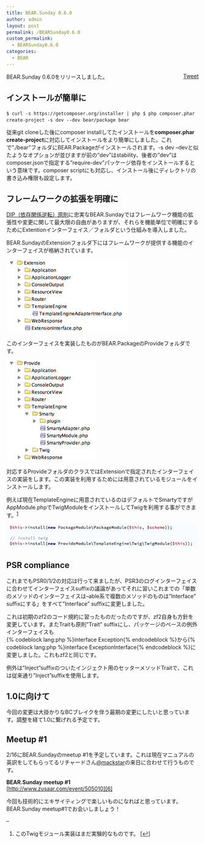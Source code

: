 ```yaml
---
title: BEAR.Sunday 0.6.0
author: admin
layout: post
permalink: /BEARSunday0.6.0
custom_permalink:
  - BEARSunday0.6.0
categories:
  - BEAR
---
```

<div style="float: right; margin-left: 10px;">
  <a href="https://twitter.com/share" class="twitter-share-button" data-count="vertical" data-url="/blog/BEARSunday0.6.0">Tweet</a>
</div>

BEAR.Sunday 0.6.0をリリースしました。

## インストールが簡単に

`
$ curl -s https://getcomposer.org/installer | php
$ php composer.phar create-project -s dev --dev bear/package bear
`

従来git cloneした後にcomposer installしてたインストールを**composer.phar create-project**に対応してインストールをより簡単にしました。これで&#8221;./bear&#8221;フォルダにBEAR.Packageがインストールされます。-s dev &#8211;devと似たようなオプションが並びますが前の&#8221;dev&#8221;はstability、後者の&#8221;dev&#8221;はcomposer.jsonで指定する&#8221;require-dev&#8221;パッケージ依存をインストールするという意味です。composer scriptにも対応し、インストール後にディレクトリの書き込み権限も設定します。

## フレームワークの拡張を明確に

[DIP（依存関係逆転）原則][1]に忠実なBEAR.Sundayではフレームワーク機能の拡張性や変更に関して最大限の自由がありますが、それらを機能単位で明確にするためにExtentionインターフェイス／フォルダという仕組みを導入しました。

BEAR.SundayのExtensionフォルダ下にはフレームワークが提供する機能のインターフェイスが格納されています。

[<img src="/wp-content/uploads/2013/01/8ab81e13c40d193b0412d41a774dc80d.png" alt="スクリーンショット 2013-01-26 22.14.05" class="alignleft size-full wp-image-1549" />][2] 
<br clear="all" />  
このインターフェイスを実装したものがBEAR.PackageのProvideフォルダです。

[<img src="/wp-content/uploads/2013/01/c542f470d9282c6051929d816d3db704.png" alt="スクリーンショット 2013-01-26 22.15.58" class="alignleft size-full wp-image-1551" />][3] 
<br clear="all" />

対応するProvideフォルダのクラスではExtensionで指定されたインターフェイスの実装をします。この実装を利用するためには用意されているモジュールをインストールします。

例えば現在TemplateEngineに用意されているのはデフォルトでSmartyですがAppModule.phpでTwigModuleをインストールしてTwigを利用する事ができます。<sup><a href="#footnote_0_1548" id="identifier_0_1548" class="footnote-link footnote-identifier-link" title="このTwigモジュール実装はまだ実験的なものです。">1</a></sup>

[<img src="/wp-content/uploads/2013/01/8dfd092d9c9a7e1e78976caf8500b985.png" alt="スクリーンショット 2013-01-26 22.21.05" class="alignleft size-full wp-image-1552" />][4] 
## PSR compliance

これまでもPSR0/1/2の対応は行って来ましたが、PSR3のログインターフェイスに合わせてインターフェイスsuffixの議論があってそれに習いこれまでの「単数のメソッドのインターフェイスは&#8211;able系で複数のメソッドのものは&#8221;Interface&#8221; suffixにする」をすべて&#8221;Interface&#8221; suffixに変更しました。

これは初期のzf2のコード規約に習ったものだったのですが、zf2自身も方針を変更しています。またTraitも原則&#8221;Trait&#8221; suffixにし、パッケージのベースの例外インターフェイスも  
{% codeblock lang:php %}interface Exception{% endcodeblock %}から{% codeblock lang:php %}interface ExceptionInterface{% endcodeblock %}に変更しました。これもzf2と同じです。

例外は&#8221;Inject&#8221;suffixのついたインジェクト用のセッターメソッドTraitで、これは従来通り&#8221;Inject&#8221;suffixを使用します。

## 1.0に向けて

今回の変更は大掛かりなBCブレイクを伴う最期の変更にしたいと思っています。調整を経て1.0に繋げれる予定です。

## Meetup #1

2/16にBEAR.Sundayのmeetup #1を予定しています。これは現在マニュアルの英訳をしてもらってるリチャードさん[@mackstar][5]の来日に合わせて行うものです。

**BEAR.Sunday meetup #1**  
[http://www.zusaar.com/event/505010][6]

今回も技術的にエキサイティングで楽しいものになればと思っています。  
BEAR.Sunday meetup#1でお会いしましょう！

&#8211;

<ol class="footnotes">
  <li id="footnote_0_1548" class="footnote">
    このTwigモジュール実装はまだ実験的なものです。 [<a href="#identifier_0_1548" class="footnote-link footnote-back-link">&#8617;</a>]
  </li>
</ol>

 [1]: /blog/2012/05/dip%EF%BC%9Adependency-inversion-principle/
 [2]: /wp-content/uploads/2013/01/8ab81e13c40d193b0412d41a774dc80d.png
 [3]: /wp-content/uploads/2013/01/c542f470d9282c6051929d816d3db704.png
 [4]: /wp-content/uploads/2013/01/8dfd092d9c9a7e1e78976caf8500b985.png
 [5]: https://twitter.com/mackstar
 [6]: http://www.zusaar.com/event/505010 "BEAR.Sunday meetup#1"